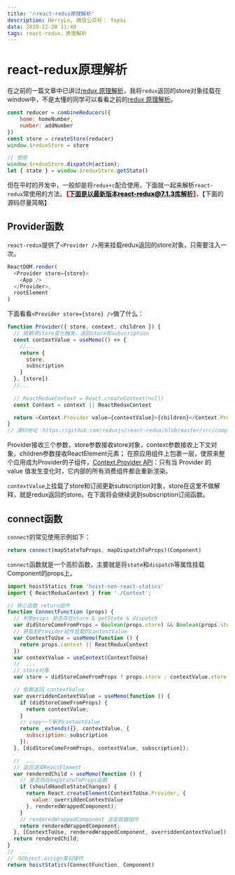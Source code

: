 ```yaml
---
title: '🔥react-redux原理解析'
description: HerryLo, 微信公众号： Yopai
data: 2019-12-20 11:40
tags: react-redux，原理解析
---
```


# react-redux原理解析

在之前的一篇文章中已讲过[redux 原理解析](https://didiheng.com/front/2019-10-26.html)，我将```redux```返回的store对象挂载在window中，不是太懂的同学可以看看之前的[redux 原理解析](https://didiheng.com/front/2019-10-26.html)。

```javascript
const reducer = combineReducers({
    home: homeNumber,
    number: addNumber
})
const store = createStore(reducer)
window.$reduxStore = store

// 使用
window.$reduxStore.dispatch(action);
let { state } = window.$reduxStore.getState()
```
但在平时的开发中，一般却是将```redux+c```配合使用，下面就一起来解析```react-redux```常使用的方法。<span style="color: red;font-weight: 900;">【下面是以最新版本react-redux@7.1.3库解析】</span>，【下面的源码尽量简略】

## Provider函数

```react-redux```提供了```<Provider />```用来挂载redux返回的store对象，只需要注入一次。

```javascript
ReactDOM.render(
  <Provider store={store}>
    <App />
  </Provider>,
  rootElement
)
```
下面看看```<Provider store={store} />```做了什么：

```javascript
function Provider({ store, context, children }) {
  // 依赖项store变化触发，返回store和subscription
  const contextValue = useMemo(() => {
    //...
    return {
      store,
      subscription
    }
  }, [store])
  //...
  
  // ReactReduxContext = React.createContext(null)
  const Context = context || ReactReduxContext

  return <Context.Provider value={contextValue}>{children}</Context.Provider>
}
// 源码地址：https://github.com/reduxjs/react-redux/blob/master/src/components/Provider.js#L6
```
Provider接收三个参数，store参数接收store对象，context参数接收上下文对象，children参数接收ReactElement元素；
在原应用组件上包裹一层，使原来整个应用成为Provider的子组件，[Context.Provider API](https://zh-hans.reactjs.org/docs/context.html#contextprovider)：只有当 Provider 的 value 值发生变化时，它内部的所有消费组件都会重新渲染。

```contextValue```上挂载了store和订阅更新subscription对象，store在这里不做解释，就是redux返回的store。在下面将会继续说到subscription订阅函数。

## connect函数

```connect```的常见使用示例如下：

```javascript
return connect(mapStateToProps, mapDispatchToProps)(Component)
```

```connect```函数就是一个高阶函数，主要就是将```state```和```dispatch```等属性挂载Component的props上。

```javascript
import hoistStatics from 'hoist-non-react-statics'
import { ReactReduxContext } from './Context';

// 核心函数 return组件
function ConnectFunction (props) {
  // 判断props 是否存在store & getState & dispatch
  var didStoreComeFromProps = Boolean(props.store) && Boolean(props.store.getState) && Boolean(props.store.dispatch);
  // 获取到Provider组件挂载的contextValue
  var ContextToUse = useMemo(function () {
    return props.context || ReactReduxContext
  })
  var contextValue = useContext(ContextToUse)
  //  ...
  // store对象
  var store = didStoreComeFromProps ? props.store : contextValue.store;

  // 依赖返回 contextValue
  var overriddenContextValue = useMemo(function () {
    if (didStoreComeFromProps) {
      return contextValue;
    }
    // copy一个新的contextValue
    return _extends({}, contextValue, {
      subscription: subscription
    });
  }, [didStoreComeFromProps, contextValue, subscription]);

  //  ...
  // 返回渲染ReactElement
  var renderedChild = useMemo(function () {
    // 是否存在mapStateToProps函数
    if (shouldHandleStateChanges) {
      return React.createElement(ContextToUse.Provider, {
        value: overriddenContextValue
      }, renderedWrappedComponent);
    }
    // renderedWrappedComponent 渲染容器组件
    return renderedWrappedComponent;
  }, [ContextToUse, renderedWrappedComponent, overriddenContextValue]);
  return renderedChild;
}
//  ...
// 与Object.assign类似操作
return hoistStatics(ConnectFunction, Component)
```
